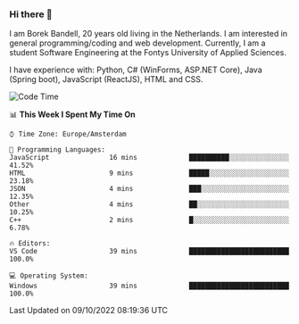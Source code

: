 ### Hi there 👋

I am Borek Bandell, 20 years old living in the Netherlands. I am interested in general programming/coding and web development. Currently, I am a student Software Engineering at the Fontys University of Applied Sciences.

I have experience with: Python, C# (WinForms, ASP.NET Core), Java (Spring boot), JavaScript (ReactJS), HTML and CSS.

<!--START_SECTION:waka-->
![Code Time](http://img.shields.io/badge/Code%20Time-239%20hrs%2041%20mins-blue)

📊 **This Week I Spent My Time On** 

```text
⌚︎ Time Zone: Europe/Amsterdam

💬 Programming Languages: 
JavaScript               16 mins             ██████████░░░░░░░░░░░░░░░   41.52% 
HTML                     9 mins              █████░░░░░░░░░░░░░░░░░░░░   23.18% 
JSON                     4 mins              ███░░░░░░░░░░░░░░░░░░░░░░   12.35% 
Other                    4 mins              ██░░░░░░░░░░░░░░░░░░░░░░░   10.25% 
C++                      2 mins              █░░░░░░░░░░░░░░░░░░░░░░░░   6.78%

🔥 Editors: 
VS Code                  39 mins             █████████████████████████   100.0%

💻 Operating System: 
Windows                  39 mins             █████████████████████████   100.0%

```


 Last Updated on 09/10/2022 08:19:36 UTC
<!--END_SECTION:waka-->

<!--**tcBorek2002/tcBorek2002** is a ✨ _special_ ✨ repository because its `README.md` (this file) appears on your GitHub profile.

Here are some ideas to get you started:

- 🔭 I’m currently working on ...
- 🌱 I’m currently learning ...
- 👯 I’m looking to collaborate on ...
- 🤔 I’m looking for help with ...
- 💬 Ask me about ...
- 📫 How to reach me: ...
- 😄 Pronouns: ...
- ⚡ Fun fact: ...
-->
